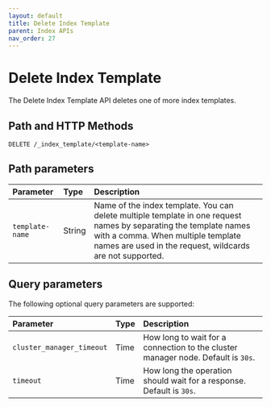 ```yaml
---
layout: default
title: Delete Index Template
parent: Index APIs
nav_order: 27
---
```


# Delete Index Template

The Delete Index Template API deletes one of more index templates.

## Path and HTTP Methods

```
DELETE /_index_template/<template-name>
```

## Path parameters

Parameter | Type | Description
:--- | :--- | :---
`template-name` | String | Name of the index template. You can delete multiple template in one request names by separating the template names with a comma. When multiple template names are used in the request, wildcards are not supported.

## Query parameters

The following optional query parameters are supported:

Parameter | Type | Description
:--- | :--- | :---
`cluster_manager_timeout` | Time | How long to wait for a connection to the cluster manager node. Default is `30s`.
`timeout` | Time | How long the operation should wait for a response. Default is `30s`.